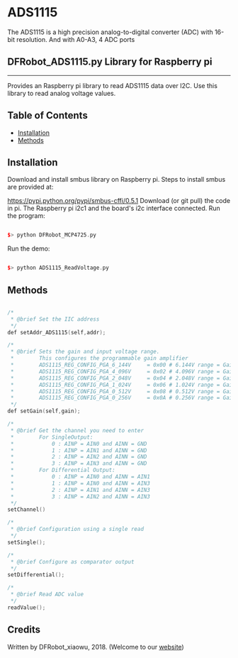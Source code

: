 # ADS1115
The ADS1115 is a high precision analog-to-digital converter (ADC) with 16-bit resolution. And with A0-A3, 4 ADC ports


## DFRobot_ADS1115.py Library for Raspberry pi
---------------------------------------------------------
Provides an Raspberry pi library to read ADS1115 data over I2C. Use this library to read analog voltage values.
## Table of Contents

* [Installation](#installation)
* [Methods](#methods)
<snippet>
<content>

## Installation

Download and install smbus library on Raspberry pi. Steps to install smbus are provided at:

https://pypi.python.org/pypi/smbus-cffi/0.5.1 Download (or git pull) the code in pi.
The Raspberry pi i2c1 and the board's i2c interface connected.
Run the program:

```cpp

$> python DFRobot_MCP4725.py

```

Run the demo:

```cpp

$> python ADS1115_ReadVoltage.py

```
## Methods

```C++

/*
 * @brief Set the IIC address
 */
def setAddr_ADS1115(self,addr);

/*
 * @brief Sets the gain and input voltage range.
 *        This configures the programmable gain amplifier
 *        ADS1115_REG_CONFIG_PGA_6_144V     = 0x00 # 6.144V range = Gain 2/3
 *        ADS1115_REG_CONFIG_PGA_4_096V     = 0x02 # 4.096V range = Gain 1
 *        ADS1115_REG_CONFIG_PGA_2_048V     = 0x04 # 2.048V range = Gain 2 (default)
 *        ADS1115_REG_CONFIG_PGA_1_024V     = 0x06 # 1.024V range = Gain 4
 *        ADS1115_REG_CONFIG_PGA_0_512V     = 0x08 # 0.512V range = Gain 8
 *        ADS1115_REG_CONFIG_PGA_0_256V     = 0x0A # 0.256V range = Gain 16
 */
def setGain(self,gain);

/*
 * @brief Get the channel you need to enter
 *        For SingleOutput:
 *            0 : AINP = AIN0 and AINN = GND
 *            1 : AINP = AIN1 and AINN = GND
 *            2 : AINP = AIN2 and AINN = GND
 *            3 : AINP = AIN3 and AINN = GND
 *        For Differential Output:
 *            0 : AINP = AIN0 and AINN = AIN1
 *            1 : AINP = AIN0 and AINN = AIN3
 *            2 : AINP = AIN1 and AINN = AIN3
 *            3 : AINP = AIN2 and AINN = AIN3
 */
setChannel()

/*
 * @brief Configuration using a single read
 */
setSingle();

/*
 * @brief Configure as comparator output
 */
setDifferential();

/*
 * @brief Read ADC value
 */
readValue();

```
## Credits

Written by DFRobot_xiaowu, 2018. (Welcome to our [website](https://www.dfrobot.com/))
